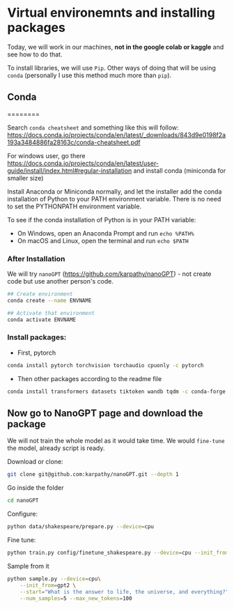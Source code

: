 # Virtual environemnts and installing packages



Today, we will work in our machines, **not in the google colab or kaggle** and see how to do that. 

To install libraries, we will use `Pip`. Other ways of doing that will be using `conda` (personally I use this method much more than `pip`).


## Conda
========

Search `conda cheatsheet` and something like this will follow: https://docs.conda.io/projects/conda/en/latest/_downloads/843d9e0198f2a193a3484886fa28163c/conda-cheatsheet.pdf


For windows user, go there https://docs.conda.io/projects/conda/en/latest/user-guide/install/index.html#regular-installation and install conda (miniconda for smaller size)



Install Anaconda or Miniconda normally, and let the installer add the conda installation of Python to your PATH environment variable. There is no need to set the PYTHONPATH environment variable.

To see if the conda installation of Python is in your PATH variable:
* On Windows, open an Anaconda Prompt and run `echo %PATH%`
* On macOS and Linux, open the terminal and run `echo $PATH`



### After Installation
We will try `nanoGPT` (https://github.com/karpathy/nanoGPT) - not create code but use another person's code. 


```bash
## Create environment
conda create --name ENVNAME

## Activate that environment
conda activate ENVNAME
```

### Install packages: 

* First, pytorch
```bash
conda install pytorch torchvision torchaudio cpuonly -c pytorch
```
* Then other packages according to the readme file
```bash
conda install transformers datasets tiktoken wandb tqdm -c conda-forge
```



## Now go to NanoGPT page and download the package


We will not train the whole model as it would take time. We would `fine-tune` the model, already script is ready. 

Download or clone:
```bash
git clone git@github.com:karpathy/nanoGPT.git --depth 1
```

Go inside the folder
```bash
cd nanoGPT
```

Configure:
```bash
python data/shakespeare/prepare.py --device=cpu
```
Fine tune:
```bash
python train.py config/finetune_shakespeare.py --device=cpu --init_from=gpt2 --eval_iters=10
```


Sample from it
```bash
python sample.py --device=cpu\
    --init_from=gpt2 \
    --start="What is the answer to life, the universe, and everything?" \
    --num_samples=5 --max_new_tokens=100
```



<!-- 
## PIP

"Pip is a thing that installs packages, pip itself is a package that someone might want to install..." 
```sh
# Download PIP globally
curl https://bootstrap.pypa.io/get-pip.py -o get-pip.py

# Install it
python get-pip.py

# Veirfy
pip --version
```


For windows users, you have to add path of the pip and python to the environment variable. 
You can check the link: `https://www.activestate.com/resources/quick-reads/how-to-install-pip-on-windows/`
and go to `Adding PIP to Windows Environment Variables` section.

One of the most common problems with running Python tools like pip is the “not on PATH” error. This means that Python cannot find the tool you’re trying to run in your current directory. In most cases, you’ll need to navigate to the directory in which the tool is installed before you can run the command to launch it. 

If you’d rather run pip (or other tools) from any location, you’ll need to add the directory in which it’s installed as a PATH environment variable by doing the following:  
* Open up the Control Panel and navigate to System and Security > System
* Click on the Advanced system settings link on the left panel
* Click Environment Variables.
* Under System Variables, double-click the variable PATH.
* Click New, and add the directory where pip is installed, e.g. C:Python33Scripts, and select OK.



Now, we will create a `virtual environment`. A virtual enviro­nment is a Python tool for `dependency management` and `project isolation`. They allow Python third party libraries to be installed locally in an isolated directory for a particular project. *So it works like an isolated box insode your machine for python.*


Cheatsheet: https://gist.github.com/ryanbehdad/858b47b54be441a684efb7ae6ca98a75


We will use `venv` function which is already shipped with python.
```sh
# creates a virtualenv
python -m venv venv1

# activates the virtualenv
source venv1/bin/activate

# or, for windows
.\venv1\Scripts\activate
```


### Install packages
```bash
pip install jupyter matplotlib numpy pandas scipy scikit-learn
#or 
python -m pip install -U jupyter matplotlib numpy pandas scipy scikit-learn
```



## Other ways: using conda




## Other ways: using virtualenv

Cheatsheet: https://cheatography.com/ilyes64/cheat-sheets/python-virtual-environments/

### Installing virtualenv
* macOS and Linux
```bash
python3 -m pip install --user virtualenv
```

* Windows
```bash
py -m pip install --user virtualenv
```

## Creating a virtual enviro­nment
* macOS and Linux
```bash
python3 -m virtualenv my-env
```

* Windows
```bash
py -m virtualenv my-env
```

### Activating a virtual enviro­nment
* macOS and Linux
```bash
source my-env­/bi­n/a­ctivate
```

* Windows
```bash
.\my-e­nv­\Scr­ipt­s\a­ctivate
```

### Leaving the virtual enviro­nment
```bash
deactivate
```

### Installing packages
```bash
pip install requests
``` -->